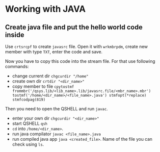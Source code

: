 # Working with JAVA

## Create java file and put the hello world code inside
Use `crtsrcpf` to create `javasrc` file. Open it with `wrkmbrpdm`, create new member with type `TXT`, enter the code and save.

Now you have to copy this code into the stream file. For that use following commands:
* change current dir `chgcurdir "/home"`
* create own dir `crtdir "<dir_name>"`
* copy member to file `cpytostmf frommbr('/qsys.lib/<lib_name>.lib/javasrc.file/<mbr_name>.mbr') tostmf('/home/<dir_name>/<file_name>.java') stmfopt(*replace) stmfcodpag(819)`

Then you need to open the QSHELL and run `javac`.
* enter your own dir `chgcurdir "<dir_name>"`
* start QSHELL `qsh`
* `cd` into `/home/<dir_name>`.
* run java compilator `javac <file_name>.java`
* run compiled java app `java <created_file>`. Name of the file you can check using `ls`.
